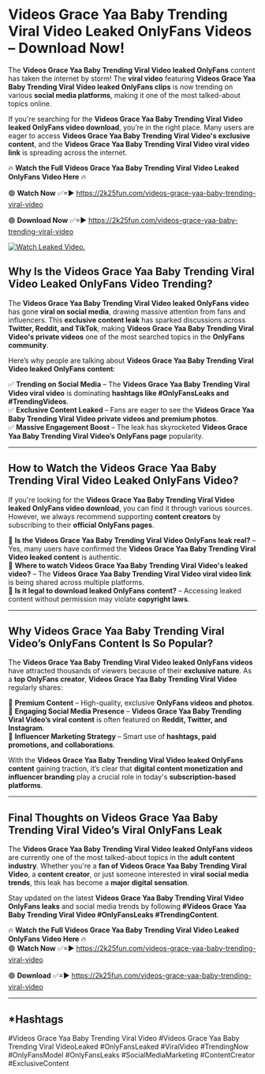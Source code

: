 # Videos Grace Yaa Baby Trending Viral Video Leaked OnlyFans Videos – Download Now!

The **Videos Grace Yaa Baby Trending Viral Video leaked OnlyFans** content has taken the internet by storm! The **viral video** featuring **Videos Grace Yaa Baby Trending Viral Video leaked OnlyFans clips** is now trending on various **social media platforms**, making it one of the most talked-about topics online.  

If you're searching for the **Videos Grace Yaa Baby Trending Viral Video leaked OnlyFans video download**, you’re in the right place. Many users are eager to access **Videos Grace Yaa Baby Trending Viral Video's exclusive content**, and the **Videos Grace Yaa Baby Trending Viral Video viral video link** is spreading across the internet.  

🔥 **Watch the Full Videos Grace Yaa Baby Trending Viral Video Leaked OnlyFans Video Here** 🔥  

🟢 **Watch Now** ✅=► https://2k25fun.com/videos-grace-yaa-baby-trending-viral-video

🟢 **Download Now** ✅=► https://2k25fun.com/videos-grace-yaa-baby-trending-viral-video

[![Watch Leaked Video.](https://miro.medium.com/v2/resize:fit:828/format:webp/1*cilzJN44JGOrTw9NJCrNHA.gif "Watch Leaked Video")](https://2k25fun.com/videos-grace-yaa-baby-trending-viral-video)

## **Why Is the Videos Grace Yaa Baby Trending Viral Video Leaked OnlyFans Video Trending?**  

The **Videos Grace Yaa Baby Trending Viral Video leaked OnlyFans video** has gone **viral on social media**, drawing massive attention from fans and influencers. This **exclusive content leak** has sparked discussions across **Twitter, Reddit, and TikTok**, making **Videos Grace Yaa Baby Trending Viral Video's private videos** one of the most searched topics in the **OnlyFans community**.  

Here’s why people are talking about **Videos Grace Yaa Baby Trending Viral Video leaked OnlyFans content**:  

✅ **Trending on Social Media** – The **Videos Grace Yaa Baby Trending Viral Video viral video** is dominating **hashtags like #OnlyFansLeaks and #TrendingVideos**.  
✅ **Exclusive Content Leaked** – Fans are eager to see the **Videos Grace Yaa Baby Trending Viral Video private videos and premium photos**.  
✅ **Massive Engagement Boost** – The leak has skyrocketed **Videos Grace Yaa Baby Trending Viral Video’s OnlyFans page** popularity.  

---

## **How to Watch the Videos Grace Yaa Baby Trending Viral Video Leaked OnlyFans Video?**  

If you're looking for the **Videos Grace Yaa Baby Trending Viral Video leaked OnlyFans video download**, you can find it through various sources. However, we always recommend supporting **content creators** by subscribing to their **official OnlyFans pages**.  

🔹 **Is the Videos Grace Yaa Baby Trending Viral Video OnlyFans leak real?** – Yes, many users have confirmed the **Videos Grace Yaa Baby Trending Viral Video leaked content** is authentic.  
🔹 **Where to watch Videos Grace Yaa Baby Trending Viral Video's leaked video?** – The **Videos Grace Yaa Baby Trending Viral Video viral video link** is being shared across multiple platforms.  
🔹 **Is it legal to download leaked OnlyFans content?** – Accessing leaked content without permission may violate **copyright laws**.  

---

## **Why Videos Grace Yaa Baby Trending Viral Video’s OnlyFans Content Is So Popular?**  

The **Videos Grace Yaa Baby Trending Viral Video leaked OnlyFans videos** have attracted thousands of viewers because of their **exclusive nature**. As a **top OnlyFans creator**, **Videos Grace Yaa Baby Trending Viral Video** regularly shares:  

📌 **Premium Content** – High-quality, exclusive **OnlyFans videos and photos**.  
📌 **Engaging Social Media Presence** – **Videos Grace Yaa Baby Trending Viral Video’s viral content** is often featured on **Reddit, Twitter, and Instagram**.  
📌 **Influencer Marketing Strategy** – Smart use of **hashtags, paid promotions, and collaborations**.  

With the **Videos Grace Yaa Baby Trending Viral Video leaked OnlyFans content** gaining traction, it’s clear that **digital content monetization and influencer branding** play a crucial role in today's **subscription-based platforms**.  

---

## **Final Thoughts on Videos Grace Yaa Baby Trending Viral Video’s Viral OnlyFans Leak**  

The **Videos Grace Yaa Baby Trending Viral Video leaked OnlyFans videos** are currently one of the most talked-about topics in the **adult content industry**. Whether you're a **fan of Videos Grace Yaa Baby Trending Viral Video**, a **content creator**, or just someone interested in **viral social media trends**, this leak has become a **major digital sensation**.  

Stay updated on the latest **Videos Grace Yaa Baby Trending Viral Video OnlyFans leaks** and social media trends by following **#Videos Grace Yaa Baby Trending Viral Video #OnlyFansLeaks #TrendingContent**.  

🔥 **Watch the Full Videos Grace Yaa Baby Trending Viral Video Leaked OnlyFans Video Here** 🔥  
🟢 **Watch Now** ✅=► https://2k25fun.com/videos-grace-yaa-baby-trending-viral-video

🟢 **Download** ✅=► https://2k25fun.com/videos-grace-yaa-baby-trending-viral-video

---

## *Hashtags
#Videos Grace Yaa Baby Trending Viral Video #Videos Grace Yaa Baby Trending Viral VideoLeaked #OnlyFansLeaked #ViralVideo #TrendingNow #OnlyFansModel #OnlyFansLeaks #SocialMediaMarketing #ContentCreator #ExclusiveContent  